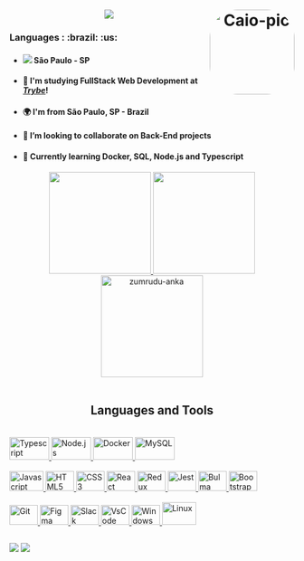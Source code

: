 <h1 align="center">
 <a href="https://git.io/typing-svg">
    <img src="https://readme-typing-svg.herokuapp.com/?lines=Hello+World!+👋;+I'm+Caio+Azevedo!+🇧🇷;&center=true&size=15">
 </a>
   <img align="right" alt="Caio-pic" height="150" style="border-radius:50px;" src="https://media.discordapp.net/attachments/399760948245823490/1036757715957055488/AREmoji_20221031_183155.jpg?width=660&height=660">
 </h1>

  <h3>Languages :  :brazil:  :us: </h3>
  <ul>
    <li><h4><img src=https://i.imgur.com/Yl3O1d3.png/> São Paulo - SP </h4></li>
    <li><h4>🌱 I'm studying FullStack Web Development at <a href="https://www.betrybe.com/"><i>Trybe</i></a>!</h4></li>
    <li><h4>🌍 I'm from São Paulo, SP - Brazil</h4></li>
    <li><h4>👯 I’m looking to collaborate on Back-End projects</h4></li>
    <li><h4>🧠 Currently learning Docker, SQL, Node.js and Typescript</h4></li>
  </ul>


<div align=center>
  <a href="https://github.com/CaiooAzevedoo">
  <img height="180em" src="https://github-readme-stats.vercel.app/api?username=CaiooAzevedoo&show_icons=true&theme=midnight-purple&include_all_commits=true&count_private=true"/>
  <a href="https://github.com/CaiooAzevedoo">
  <img height="180em" src="https://github-readme-stats.vercel.app/api/top-langs/?username=CaiooAzevedoo&layout=compact&langs_count=7&theme=midnight-purple"/>
</div>

<div align=center>
  <a href="https://github.com/CaiooAzevedoo" >
  <img align="center" height="180em" src="https://github-readme-streak-stats.herokuapp.com/?user=CaiooAzevedoo&theme=midnight-purple&border=61dafb&hide_border=true" alt="zumrudu-anka" />
  </a>
 
</div>


  <div style="display: inline_flex"><br>
      <h2 align="center">Languages and Tools</h2>
      <a href="https://github.com/CaiooAzevedoo"><br>
      <img alt="Typescript" height="40" width="70" src="https://cdn.jsdelivr.net/gh/devicons/devicon/icons/typescript/typescript-original.svg" />
<!--       <img alt="Express" height="40" width="70"src="https://cdn.jsdelivr.net/gh/devicons/devicon@v2.15.1/devicon.min.css" /> -->
      <img alt="Node.js" height="40" width="70"src="https://cdn.jsdelivr.net/gh/devicons/devicon/icons/nodejs/nodejs-original.svg" />
      <img alt="Docker" height="40" width="70" src="https://cdn.jsdelivr.net/gh/devicons/devicon/icons/docker/docker-original-wordmark.svg" />
      <img alt="MySQL" height="40" width="70" src="https://cdn.jsdelivr.net/gh/devicons/devicon/icons/mysql/mysql-original.svg" />
      <br>
      <br>
      <img alt="Javascript" height="35" width="60" src="https://cdn.jsdelivr.net/gh/devicons/devicon/icons/javascript/javascript-original.svg" />
      <img alt="HTML5" height="35" width="50" src="https://cdn.jsdelivr.net/gh/devicons/devicon/icons/html5/html5-original.svg" />
      <img alt="CSS3" height="35" width="50" src="https://cdn.jsdelivr.net/gh/devicons/devicon/icons/css3/css3-original.svg" />
      <img alt="React" height="35" width="50" src="https://cdn.jsdelivr.net/gh/devicons/devicon/icons/react/react-original-wordmark.svg" />
      <img alt="Redux" height="35" width="50" src="https://cdn.jsdelivr.net/gh/devicons/devicon/icons/redux/redux-original.svg" />
      <img alt="Jest" height="35" width="50" src="https://cdn.jsdelivr.net/gh/devicons/devicon/icons/jest/jest-plain.svg" />
      <img alt="Bulma" height="35" width="50"  src="https://cdn.jsdelivr.net/gh/devicons/devicon/icons/bulma/bulma-plain.svg" />
      <img alt="Bootstrap" height="35" width="50" src="https://cdn.jsdelivr.net/gh/devicons/devicon/icons/bootstrap/bootstrap-original-wordmark.svg" />
      <br>
      <br>
      <img alt="Git" height="35" width="50" src="https://cdn.jsdelivr.net/gh/devicons/devicon/icons/git/git-original.svg" />
      <img alt="Figma" height="35" width="50" src="https://cdn.jsdelivr.net/gh/devicons/devicon/icons/figma/figma-original.svg" />   
      <img alt="Slack" height="35" width="50" src="https://cdn.jsdelivr.net/gh/devicons/devicon/icons/slack/slack-original.svg" />
      <img alt="VsCode" height="35" width="50" src="https://cdn.jsdelivr.net/gh/devicons/devicon/icons/vscode/vscode-original.svg" />
      <img alt="Windows" height="35" width="50" src="https://cdn.jsdelivr.net/gh/devicons/devicon/icons/windows8/windows8-original.svg" />
      <img alt="Linux" height="40" width="60" src="https://upload.wikimedia.org/wikipedia/commons/f/f1/Icons8_flat_linux.svg" />

  </div>
  
  ##
 
<div> 

  <a href = "mailto:caiusito@gmail.com"><img src="https://img.shields.io/badge/-Gmail-%23333?style=for-the-badge&logo=gmail&logoColor=white" target="_blank"></a>
  <a href="https://www.linkedin.com/in/caio-azevedo-dev/" target="_blank"><img src="https://img.shields.io/badge/-LinkedIn-%230077B5?style=for-the-badge&logo=linkedin&logoColor=white" target="_blank"></a> 
 
 
</div>
